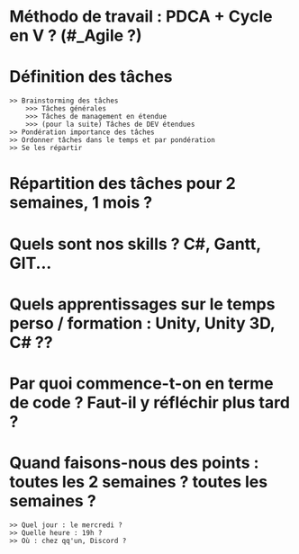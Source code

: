 # Méthodo de travail : PDCA + Cycle en V ? (#_Agile ?)

# Définition des tâches
	>> Brainstorming des tâches
		>>> Tâches générales
		>>> Tâches de management en étendue
		>>> (pour la suite) Tâches de DEV étendues
	>> Pondération importance des tâches
	>> Ordonner tâches dans le temps et par pondération
	>> Se les répartir

# Répartition des tâches pour 2 semaines, 1 mois ?

# Quels sont nos skills ? C#, Gantt, GIT...

# Quels apprentissages sur le temps perso / formation : Unity, Unity 3D, C# ??

# Par quoi commence-t-on en terme de code ? Faut-il y réfléchir plus tard ?

# Quand faisons-nous des points : toutes les 2 semaines ? toutes les semaines ?
	>> Quel jour : le mercredi ?
	>> Quelle heure : 19h ?
	>> Où : chez qq'un, Discord ?